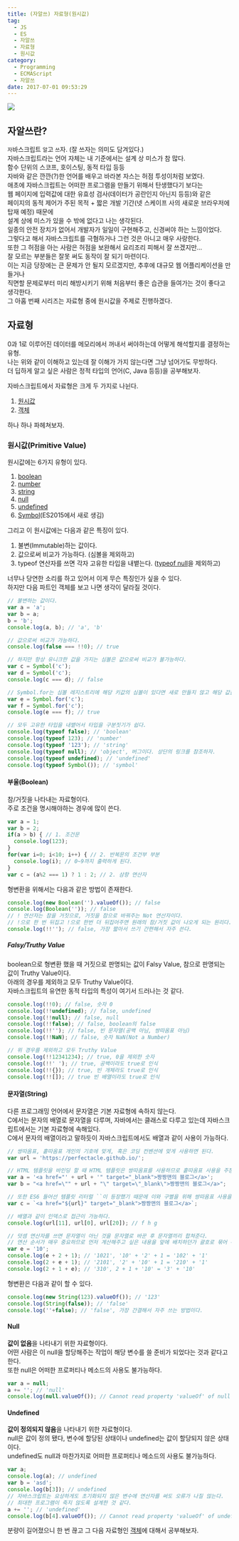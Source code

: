 ```yaml
---
title: (자알쓰) 자료형(원시값)
tag:
  - JS
  - ES
  - 자알쓰
  - 자료형
  - 원시값
category:
  - Programming
  - ECMAScript
  - 자알쓰
date: 2017-07-01 09:53:29
---
```


![](js-009-data-type-primitive-value/thumb.png)  

## 자알쓰란?
`자`바스크립트 `알`고 `쓰`자. (잘 쓰자는 의미도 담겨있다.)  
자바스크립트라는 언어 자체는 내 기준에서는 설계 상 미스가 참 많다.  
함수 단위의 스코프, 호이스팅, 동적 타입 등등  
자바와 같은 깐깐(?)한 언어를 배우고 바라본 자스는 허점 투성이처럼 보였다.  
애초에 자바스크립트는 어떠한 프로그램을 만들기 위해서 탄생했다기 보다는  
웹 페이지에 입력값에 대한 유효성 검사(데이터가 공란인지 아닌지 등등)와 같은  
페이지의 동적 제어가 주된 목적 + 짧은 개발 기간(넷 스케이프 사의 새로운 브라우저에 탑재 예정) 때문에  
설계 상에 미스가 있을 수 밖에 없다고 나는 생각된다.  
일종의 안전 장치가 없어서 개발자가 일일이 구현해주고, 신경써야 하는 느낌이었다.  
그렇다고 해서 자바스크립트를 극혐하거나 그런 것은 아니고 매우 사랑한다.  
또한 그 허점을 아는 사람은 허점을 보완해서 요리조리 피해서 잘 쓰겠지만...  
잘 모르는 부분들은 잘못 써도 동작이 잘 되기 마련이다.  
이는 지금 당장에는 큰 문제가 안 될지 모르겠지만, 추후에 대규모 웹 어플리케이션을 만들거나  
직면할 문제로부터 미리 해방시키기 위해 처음부터 좋은 습관을 들여가는 것이 좋다고 생각한다.  
그 아홉 번째 시리즈는 자료형 중에 원시값을 주제로 진행하겠다.  

## 자료형
0과 1로 이루어진 데이터를 메모리에서 꺼내서 써야하는데 어떻게 해석할지를 결정하는 유형.  
나는 위와 같이 이해하고 있는데 잘 이해가 가지 않는다면 그냥 넘어가도 무방하다.  
더 딥하게 알고 싶은 사람은 정적 타입의 언어(C, Java 등등)을 공부해보자.

자바스크립트에서 자료형은 크게 두 가지로 나뉜다.  
1. [원시값](#원시값-Primitive-Value)  
2. [객체](/2017/07/01/js-010-data-type-object/)  

하나 하나 파헤쳐보자.  

### 원시값(Primitive Value)
원시값에는 6가지 유형이 있다.  
1. [boolean](#부울-Boolean)  
2. [number](/2016/12/23/ES6-Number-type/)  
3. [string](#문자열-String)  
4. [null](#Null)  
5. [undefined](#Undefined)  
6. [Symbol](/2017/04/16/ES6-Symbol/)(ES2015에서 새로 생김)  

그리고 이 원시값에는 다음과 같은 특징이 있다.  
1. 불변(Immutable)하는 값이다.  
2. 값으로써 비교가 가능하다. (심볼을 제외하고)  
3. typeof 연산자를 쓰면 각자 고유한 타입을 내뱉는다. ([typeof null](https://github.com/FEDevelopers/tech.description/wiki/%E2%80%9Ctypeof-null%E2%80%9D%EC%9D%98-%EC%97%AD%EC%82%AC)을 제외하고)

너무나 당연한 소리를 하고 있어서 이게 무슨 특징인가 싶을 수 있다.  
하지만 다음 파트인 객체를 보고 나면 생각이 달라질 것이다.  
```javascript
// 불변하는 값이다.
var a = 'a';
var b = a;
b = 'b';
console.log(a, b); // 'a', 'b'

// 값으로써 비교가 가능하다.
console.log(false === !!0); // true

// 하지만 항상 유니크한 값을 가지는 심볼은 값으로써 비교가 불가능하다.
var c = Symbol('c');
var d = Symbol('c');
console.log(c === d); // false

// Symbol.for는 심볼 레지스트리에 해당 키값의 심볼이 있다면 새로 만들지 않고 해당 값을 반환한다.
var e = Symbol.for('c');
var f = Symbol.for('c');
console.log(e === f); // true

// 모두 고유한 타입을 내뱉어서 타입을 구분짓기가 쉽다.  
console.log(typeof false); // 'boolean'
console.log(typeof 123); // 'number'
console.log(typeof '123'); // 'string'
console.log(typeof null); // 'object', 버그이다. 상단의 링크를 참조하자.
console.log(typeof undefined); // 'undefined'
console.log(typeof Symbol()); // 'symbol'
```

#### 부울(Boolean)  
참/거짓을 나타내는 자료형이다.  
주로 조건을 명시해야하는 경우에 많이 쓴다.  
```javascript
var a = 1;
var b = 2;
if(a > b) { // 1. 조건문
  console.log(123);
}
for(var i=0; i<10; i++) { // 2. 반복문의 조건부 부분
  console.log(i); // 0~9까지 출력하게 된다.
}
var c = (a%2 === 1) ? 1 : 2; // 2. 삼항 연산자
```

형변환을 위해서는 다음과 같은 방법이 존재한다.  
```javascript
console.log(new Boolean('').valueOf()); // false
console.log(Boolean('')); // false
// ! 연산자는 참을 거짓으로, 거짓을 참으로 바꿔주는 Not 연산자이다.  
// !으로 한 번 뒤집고 !으로 한번 더 뒤집어주면 원래의 참/거짓 값이 나오게 되는 원리다.
console.log(!!''); // false, 가장 짧아서 쓰기 간편해서 자주 쓴다.
```

##### Falsy/Truthy Value
boolean으로 형변환 했을 때 거짓으로 판명되는 값이 Falsy Value, 참으로 판명되는 값이 Truthy Value이다.  
아래의 경우를 제외하고 모두 Truthy Value이다.  
자바스크립트의 유연한 동적 타입의 특성이 여기서 드러나는 것 같다.  
```javascript
console.log(!!0); // false, 숫자 0
console.log(!!undefined); // false, undefined
console.log(!!null); // false, null
console.log(!!false); // false, boolean의 false
console.log(!!''); // false, 빈 문자열(공백 아님, 쌍따옴표 아님)
console.log(!!NaN); // false, 숫자 NaN(Not a Number)

// 위 경우를 제외하고 모두 Truthy Value
console.log(!!12341234); // true, 0을 제외한 숫자
console.log(!!' '); // true, 공백이라도 true로 인식
console.log(!!{}); // true, 빈 개체라도 true로 인식
console.log(!![]); // true 빈 배열이라도 true로 인식
```

#### 문자열(String)
다른 프로그래밍 언어에서 문자열은 기본 자료형에 속하지 않는다.  
C에서는 문자의 배열로 문자열을 다루며, 자바에서는 클래스로 다루고 있는데 자바스크립트에서는 기본 자료형에 속해있다.  
C에서 문자의 배열이라고 말하듯이 자바스크립트에서도 배열과 같이 사용이 가능하다.  
```javascript
// 쌍따옴표, 홑따옴표 개인의 기호에 맞게, 혹은 코딩 컨벤션에 맞게 사용하면 된다.
var url = 'https://perfectacle.github.io/';

// HTML 템플릿을 바인딩 할 때 HTML 템플릿은 쌍따옴표를 사용하므로 홑따옴표 사용을 주장하는 입장도 있다.
var a = '<a href="' + url + '" target="_blank">짱짱맨의 블로그</a>';
var b = "<a href=\"" + url + "\" target=\"_blank\">짱짱맨의 블로그</a>";

// 또한 ES6 들어선 템플릿 리터럴 ``이 등장했기 때문에 이와 구별을 위해 쌍따옴표 사용을 주장하는 입장도 있다.
var c = `<a href="${url}" target="_blank">짱짱맨의 블로그</a>`;

// 배열과 같이 인덱스로 접근이 가능하다.
console.log(url[11], url[0], url[20]); // f h g

// 덧셈 연산자를 쓰면 문자열이 아닌 것을 문자열로 바꾼 후 문자열끼리 합쳐준다.  
// 연산 순서가 매우 중요하므로 먼저 계산해주고 싶은 내용을 앞에 배치하던가 괄호로 묶어 우선순위를 높여줘야한다.
var e = '10';
console.log(e + 2 + 1); // '1021', '10' + '2' + 1 = '102' + '1'
console.log(2 + e + 1); // '2101', '2' + '10' + 1 = '210' + '1'
console.log(2 + 1 + e); // '310', 2 + 1 + '10' = '3' + '10'
```

형변환은 다음과 같이 할 수 있다.  
```javascript
console.log(new String(123).valueOf()); // '123'
console.log(String(false)); // 'false'
console.log(''+false); // 'false', 가장 간결해서 자주 쓰는 방법이다.
```

#### Null
**값이 없음**을 나타내기 위한 자료형이다.  
어떤 사람은 이 null을 할당해주는 작업이 해당 변수를 쓸 준비가 되었다는 것과 같다고 한다.  
또한 null은 어떠한 프로퍼티나 메소드의 사용도 불가능하다.  
```javascript
var a = null;
a += ''; // 'null'
console.log(null.valueOf()); // Cannot read property 'valueOf' of null
```

#### Undefined
**값이 정의되지 않음**을 나타내기 위한 자료형이다.  
null은 값이 정의 됐다, 변수에 할당된 상태이나 undefined는 값이 할당되지 않은 상태이다.  
undefined도 null과 마찬가지로 어떠한 프로퍼티나 메소드의 사용도 불가능하다.
```javascript
var a;
console.log(a); // undefined
var b = 'asd';
console.log(b[3]); // undefined
// 자바스크립트는 요상하게도 초기화되지 않은 변수에 연산자를 써도 오류가 나질 않는다.
// 최대한 프로그램이 죽지 않도록 설계한 것 같다.
a += ''; // 'undefined'
console.log(b[4].valueOf()); // Cannot read property 'valueOf' of undefined
```

분량이 길어졌으니 한 번 끊고 그 다음 자료형인 [객체](/2017/07/01/js-010-data-type-object/)에 대해서 공부해보자.  